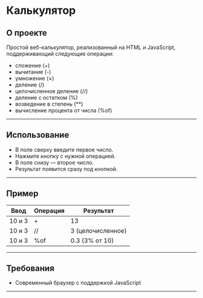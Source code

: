 # Калькулятор

## О проекте

Простой веб-калькулятор, реализованный на HTML и JavaScript, поддерживающий следующие операции:  
- сложение (+)  
- вычитание (-)  
- умножение (×)  
- деление (/)  
- целочисленное деление (//)  
- деление с остатком (%)  
- возведение в степень (**)  
- вычисление процента от числа (%of)

---

## Использование

- В поле сверху введите первое число.
- Нажмите кнопку с нужной операцией.   
- В поле снизу — второе число.  
- Результат появится сразу под кнопкой.  

---

## Пример

| Ввод                | Операция  | Результат         |
|---------------------|-----------|-------------------|
| 10 и 3              | +         | 13                |
| 10 и 3              | //        | 3 (целочисленное) |
| 10 и 3              | %of       | 0.3 (3% от 10)    |

---

## Требования

- Современный браузер с поддержкой JavaScript

---
